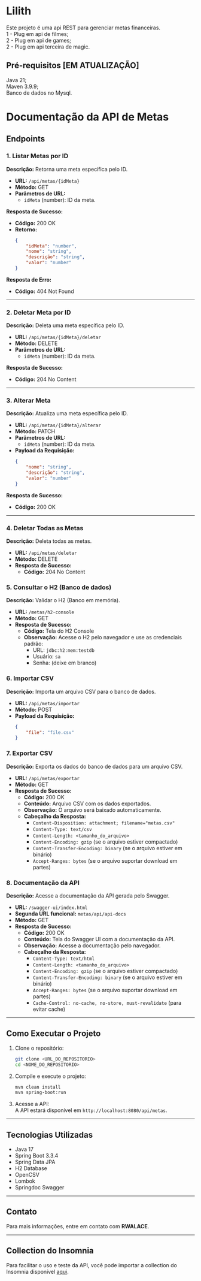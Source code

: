 # Lilith
Este projeto é uma api REST para gerenciar metas financeiras.
<br />
1 - Plug em api de filmes;<br />
2 - Plug em api de games;<br />
2 - Plug em api terceira de magic.<br />

## Pré-requisitos [EM ATUALIZAÇÃO] <br />
Java 21;<br />
Maven 3.9.9;<br />
Banco de dados no Mysql.<br />

# Documentação da API de Metas

## Endpoints

### 1. Listar Metas por ID
**Descrição:** Retorna uma meta específica pelo ID.
- **URL:** `/api/metas/{idMeta}`
- **Método:** GET
- **Parâmetros de URL:**
    - `idMeta` (number): ID da meta.

**Resposta de Sucesso:**
- **Código:** 200 OK
- **Retorno:**
  ```json
  {
      "idMeta": "number",
      "nome": "string",
      "descrição": "string",
      "valor": "number"
  }
  ```

**Resposta de Erro:**
- **Código:** 404 Not Found

---

### 2. Deletar Meta por ID
**Descrição:** Deleta uma meta específica pelo ID.
- **URL:** `/api/metas/{idMeta}/deletar`
- **Método:** DELETE
- **Parâmetros de URL:**
    - `idMeta` (number): ID da meta.

**Resposta de Sucesso:**
- **Código:** 204 No Content

---

### 3. Alterar Meta
**Descrição:** Atualiza uma meta específica pelo ID.
- **URL:** `/api/metas/{idMeta}/alterar`
- **Método:** PATCH
- **Parâmetros de URL:**
    - `idMeta` (number): ID da meta.
- **Payload da Requisição:**
  ```json
  {
      "nome": "string",
      "descrição": "string",
      "valor": "number"
  }
  ```

**Resposta de Sucesso:**
- **Código:** 200 OK

---

### 4. Deletar Todas as Metas
**Descrição:** Deleta todas as metas.
- **URL:** `/api/metas/deletar`
- **Método:** DELETE
- **Resposta de Sucesso:**
    - **Código:** 204 No Content

### 5. Consultar o H2 (Banco de dados)
**Descrição:** Validar o H2 (Banco em memória).
- **URL:** `/metas/h2-console`
- **Método:** GET
- **Resposta de Sucesso:**
    - **Código:** Tela do H2 Console
    - **Observação:** Acesse o H2 pelo navegador e use as credenciais padrão:
        - URL: `jdbc:h2:mem:testdb`
        - Usuário: `sa`
        - Senha: (deixe em branco)

### 6. Importar CSV
**Descrição:** Importa um arquivo CSV para o banco de dados.
- **URL:** `/api/metas/importar`
- **Método:** POST
- **Payload da Requisição:**
  ```json
  {
      "file": "file.csv"
  }
  ```

### 7. Exportar CSV
**Descrição:** Exporta os dados do banco de dados para um arquivo CSV.
- **URL:** `/api/metas/exportar`
- **Método:** GET
- **Resposta de Sucesso:**
    - **Código:** 200 OK
    - **Conteúdo:** Arquivo CSV com os dados exportados.
    - **Observação:** O arquivo será baixado automaticamente.
    - **Cabeçalho da Resposta:**
        - `Content-Disposition: attachment; filename="metas.csv"`
        - `Content-Type: text/csv`
        - `Content-Length: <tamanho_do_arquivo>`
        - `Content-Encoding: gzip` (se o arquivo estiver compactado)
        - `Content-Transfer-Encoding: binary` (se o arquivo estiver em binário)
        - `Accept-Ranges: bytes` (se o arquivo suportar download em partes)

### 8. Documentação da API
**Descrição:** Acesse a documentação da API gerada pelo Swagger.
- **URL:** `/swagger-ui/index.html`
- **Segunda URL funcional:** `metas/api/api-docs`
- **Método:** GET
- **Resposta de Sucesso:**
    - **Código:** 200 OK
    - **Conteúdo:** Tela do Swagger UI com a documentação da API.
    - **Observação:** Acesse a documentação pelo navegador.
    - **Cabeçalho da Resposta:**
        - `Content-Type: text/html`
        - `Content-Length: <tamanho_do_arquivo>`
        - `Content-Encoding: gzip` (se o arquivo estiver compactado)
        - `Content-Transfer-Encoding: binary` (se o arquivo estiver em binário)
        - `Accept-Ranges: bytes` (se o arquivo suportar download em partes)
        - `Cache-Control: no-cache, no-store, must-revalidate` (para evitar cache)


---

## Como Executar o Projeto

1. Clone o repositório:
   ```bash
   git clone <URL_DO_REPOSITORIO>
   cd <NOME_DO_REPOSITORIO>
   ```

2. Compile e execute o projeto:
   ```bash
   mvn clean install
   mvn spring-boot:run
   ```

3. Acesse a API:  
   A API estará disponível em `http://localhost:8080/api/metas`.

---

## Tecnologias Utilizadas
- Java 17
- Spring Boot 3.3.4
- Spring Data JPA
- H2 Database
- OpenCSV
- Lombok
- Springdoc Swagger

---

## Contato
Para mais informações, entre em contato com **RWALACE**.

---

## Collection do Insomnia
Para facilitar o uso e teste da API, você pode importar a collection do Insomnia disponível [aqui](...).